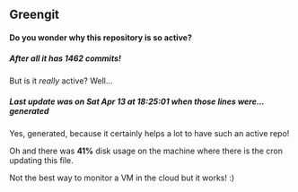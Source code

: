 ## Greengit

#### Do you wonder why this repository is so active?

##### After all it has 1462 commits!

But is it *really* active? Well...

##### Last update was on Sat Apr 13 at 18:25:01 when those lines were... generated

Yes, generated, because it certainly helps a lot to have such an active repo!

Oh and there was **41%** disk usage on the machine
where there is the cron updating this file.

Not the best way to monitor a VM in the cloud but it works! :)
